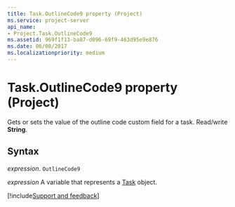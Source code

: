 ```yaml
---
title: Task.OutlineCode9 property (Project)
ms.service: project-server
api_name:
- Project.Task.OutlineCode9
ms.assetid: 969f1f13-ba87-d096-69f9-463d95e9e876
ms.date: 06/08/2017
ms.localizationpriority: medium
---
```



# Task.OutlineCode9 property (Project)

 Gets or sets the value of the outline code custom field for a task. Read/write **String**.


## Syntax

_expression_. `OutlineCode9`

_expression_ A variable that represents a [Task](./Project.Task.md) object.

[!include[Support and feedback](~/includes/feedback-boilerplate.md)]